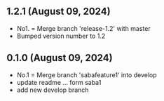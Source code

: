 ## 1.2.1 (August 09, 2024)
  - No1. = Merge branch 'release-1.2' with master
  - Bumped version number to 1.2

## 0.1.0 (August 09, 2024)
  - No.1 = Merge branch 'sabafeature1' into develop
  - update readme ... form saba1
  - add new develop branch

